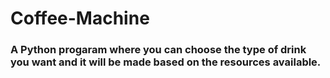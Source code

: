 # Coffee-Machine
### A Python progaram where you can choose the type of drink you want and it will be made based on the resources available. 
